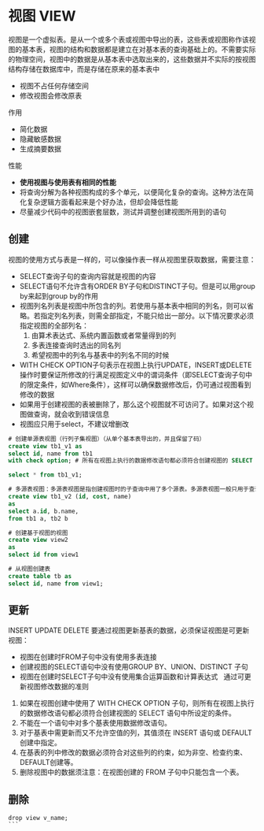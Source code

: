 # 视图 VIEW
视图是一个虚拟表。是从一个或多个表或视图中导出的表，这些表或视图称作该视图的基本表，视图的结构和数据都是建立在对基本表的查询基础上的。不需要实际的物理空间，视图中的数据是从基本表中选取出来的，这些数据并不实际的按视图结构存储在数据库中，而是存储在原来的基本表中

* 视图不占任何存储空间
* 修改视图会修改原表

作用
* 简化数据
* 隐藏敏感数据
* 生成摘要数据

性能
* **使用视图与使用表有相同的性能**
* 将查询分解为各种视图构成的多个单元，以便简化复杂的查询。这种方法在简化复杂逻辑方面看起来是个好办法，但却会降低性能
* 尽量减少代码中的视图嵌套层数，测试并调整创建视图所用到的语句

## 创建
视图的使用方式与表是一样的，可以像操作表一样从视图里获取数据，需要注意：
* SELECT查询子句的查询内容就是视图的内容
* SELECT语句不允许含有ORDER BY子句和DISTINCT子句。但是可以用group by来起到group by的作用
* 视图列名列表是视图中所包含的列。若使用与基本表中相同的列名，则可以省略。若指定列名列表，则需全部指定，不能只给出一部分。以下情况要求必须指定视图的全部列名：
    1. 由算术表达式、系统内置函数或者常量得到的列
    2. 多表连接查询时选出的同名列
    3. 希望视图中的列名与基表中的列名不同的时候
* WITH CHECK OPTION子句表示在视图上执行UPDATE，INSERT或DELETE操作时要保证所修改的行满足视图定义中的谓词条件（即SELECT查询子句中的限定条件，如Where条件），这样可以确保数据修改后，仍可通过视图看到修改的数据
* 如果用于创建视图的表被删除了，那么这个视图就不可访问了。如果对这个视图做查询，就会收到错误信息
* 视图应只用于select，不建议增删改

```sql
# 创建单源表视图（行列子集视图）（从单个基本表导出的，并且保留了码）
create view tb1_v1 as 
select id, name from tb1
with check option; # 所有在视图上执行的数据修改语句都必须符合创建视图的 SELECT 语句中所设定的条件

select * from tb1_v1;

# 多源表视图：多源表视图是指创建视图时的子查询中用了多个源表。多源表视图一般只用于查询，不用于修改数据
create view tb1_v2 (id, cost, name)
as
select a.id, b.name,
from tb1 a, tb2 b

# 创建基于视图的视图
create view view2
as
select id from view1

# 从视图创建表
create table tb as 
select id, name from view1;
```

## 更新
INSERT UPDATE DELETE
要通过视图更新基表的数据，必须保证视图是可更新视图：
* 视图在创建时FROM子句中没有使用多表连接
* 创建视图的SELECT语句中没有使用GROUP BY、UNION、DISTINCT 子句
* 视图在创建时SELECT子句中没有使用集合运算函数和计算表达式
 
通过可更新视图修改数据的准则
1. 如果在视图创建中使用了 WITH CHECK OPTION 子句，则所有在视图上执行的数据修改语句都必须符合创建视图的 SELECT 语句中所设定的条件。
2. 不能在一个语句中对多个基表使用数据修改语句。
3. 对于基表中需更新而又不允许空值的列，其值须在 INSERT 语句或 DEFAULT 创建中指定。
4. 在基表的列中修改的数据必须符合对这些列的约束，如为非空、检查约束、DEFAULT创建等。
5. 删除视图中的数据须注意：在视图创建的 FROM 子句中只能包含一个表。 

## 删除

```
drop view v_name;
``` 